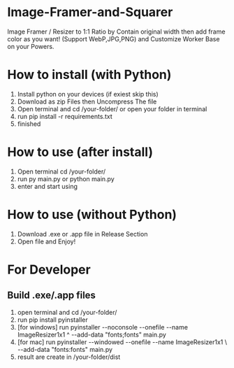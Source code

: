 # Image-Framer-and-Squarer
Image Framer / Resizer to 1:1 Ratio by Contain original width then add frame color as you want! (Support WebP,JPG,PNG) and Customize Worker Base on your Powers.

# How to install (with Python)
1. Install python on your devices (if exiest skip this)
2. Download as zip Files then Uncompress The file
3. Open terminal and cd /your-folder/ or open your folder in terminal
4. run pip install -r requirements.txt
5. finished
   
# How to use (after install)
1. Open terminal cd /your-folder/
2. run py main.py or python main.py
3. enter and start using

# How to use (without Python)
1. Download .exe or .app file in Release Section
2. Open file and Enjoy!

# For Developer
## Build .exe/.app files
1. open terminal and cd /your-folder/
2. run pip install pyinstaller
3. [for windows] run pyinstaller --noconsole --onefile --name ImageResizer1x1 ^ --add-data "fonts;fonts" main.py
4. [for mac] run pyinstaller --windowed --onefile --name ImageResizer1x1 \ --add-data "fonts:fonts" main.py
5. result are create in /your-folder/dist
